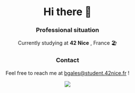 <h1 align="center">
Hi there 👋
 </h1>
<h3 align="center">
 <b>Professional situation</b>
</h3>
<p align ="center">
 Currently studying at <b>42 Nice</b> , France 🏖️
</p>

<h3 align ="center">
 <b>Contact</b>
 </h3>

<p align ="center">
 Feel free to reach me at <a href="mailto:bgales@student.42nice.fr">bgales@student.42nice.fr</a> !
</p>

<div align = "center">
<img src = "https://github-readme-stats.vercel.app/api/top-langs/?username=bjmgales&layout=compact)](https://github.com/anuraghazra/github-readme-stats"/>
</div>
